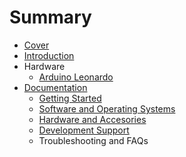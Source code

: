 # Summary

* [Cover](README.md)
* [Introduction](documentation/Introduction.md)
* Hardware
   * [Arduino Leonardo](documentation/HardwareArduinoLeonardo.md)
* [Documentation](documentation/Documentation.md)
   * [Getting Started](documentation/GettingStarted.md)
   * [Software and Operating Systems](documentation/SoftwareAndOperatingSystems.md)
   * [Hardware and Accesories](documentation/HardwareAndAccesories.md)
   * [Development Support](documentation/DevelopmentSupport.md)
   * Troubleshooting and FAQs

